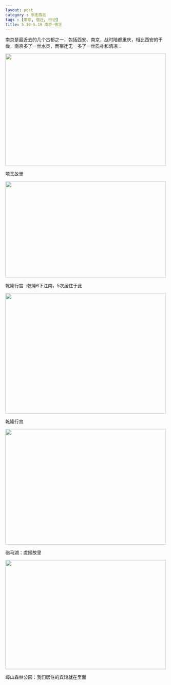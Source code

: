 ```yaml
---
layout: post
category : 东走西逛
tags : [南京, 宿迁, 行记]
title: 5.10-5.19 南京-宿迁
---
```

南京是最近去的几个古都之一，包括西安、南京，战时陪都重庆，相比西安的干燥，南京多了一丝水灵，而宿迁无一多了一丝质朴和清凉：

<img class="alignnone" title="项王故里" src="http://pic.yupoo.com/myhut_v/BQGGrroQ/VhjQS.jpg" alt="" width="500" height="350" />

项王故里

<img class="alignnone" title="乾隆行宫" src="http://pic.yupoo.com/myhut_v/BQGGqAUX/6KSFe.jpg" alt="" width="500" height="300" />

乾隆行宫  :乾隆6下江南，5次居住于此

<img class="alignnone" src="http://pic.yupoo.com/myhut_v/BQGGpqxB/fISPg.jpg" alt="" width="500" height="375" />

乾隆行宫

<img class="alignnone" title="骆马湖" src="http://pic.yupoo.com/myhut_v/BQGGoQK9/ot5Xy.jpg" alt="" width="500" height="360" />

骆马湖：虞姬故里

<img class="alignnone" src="http://pic.yupoo.com/myhut_v/BQGGomGc/qjNIX.jpg" alt="" width="500" height="340" />

嶂山森林公园：我们居住的宾馆就在里面

